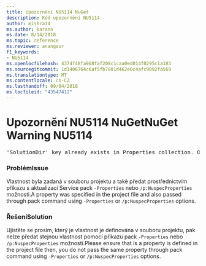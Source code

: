 ```yaml
---
title: Upozornění NU5114 NuGet
description: Kód upozornění NU5114
author: mishra14
ms.author: karann
ms.date: 8/14/2018
ms.topic: reference
ms.reviewer: anangaur
f1_keywords:
- NU5114
ms.openlocfilehash: 4374f48fa968faf208c1caa0ed014f0295c1a183
ms.sourcegitcommit: 1d1406764c6af5fb7801d462e0c4afc9092fa569
ms.translationtype: MT
ms.contentlocale: cs-CZ
ms.lasthandoff: 09/04/2018
ms.locfileid: "43547412"
---
```

# <a name="nuget-warning-nu5114"></a><span data-ttu-id="697d9-103">Upozornění NU5114 NuGet</span><span class="sxs-lookup"><span data-stu-id="697d9-103">NuGet Warning NU5114</span></span>
<pre>'SolutionDir' key already exists in Properties collection. Overriding value.</pre>

### <a name="issue"></a><span data-ttu-id="697d9-104">Problém</span><span class="sxs-lookup"><span data-stu-id="697d9-104">Issue</span></span>

<span data-ttu-id="697d9-105">Vlastnost byla zadaná v souboru projektu a také předat prostřednictvím příkazu s aktualizací Service pack `-Properties` nebo `/p:NuspecProperties` možnosti.</span><span class="sxs-lookup"><span data-stu-id="697d9-105">A property was specified in the project file and also passed through pack command using `-Properties` or `/p:NuspecProperties` options.</span></span> 


### <a name="solution"></a><span data-ttu-id="697d9-106">Řešení</span><span class="sxs-lookup"><span data-stu-id="697d9-106">Solution</span></span>

<span data-ttu-id="697d9-107">Ujistěte se prosím, který je vlastnost je definována v souboru projektu, pak nelze předat stejnou vlastnost pomocí příkazu pack `-Properties` nebo `/p:NuspecProperties` možnosti.</span><span class="sxs-lookup"><span data-stu-id="697d9-107">Please ensure that is a property is defined in the project file then, you do not pass the same property through pack command using `-Properties` or `/p:NuspecProperties` options.</span></span> 

